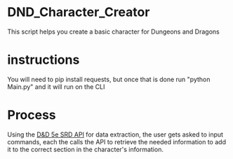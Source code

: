 # DND_Character_Creator
This script helps you create a basic character for Dungeons and Dragons

# instructions
You will need to pip install requests, but once that is done run "python Main.py" and it will run on the CLI

# Process
Using the [D&D 5e SRD API](https://5e-bits.github.io/docs/) for data extraction, the user gets asked to input commands, each the calls the API to retrieve the needed information to add it to the correct section in the character's information.
